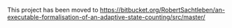 This project has been moved to https://bitbucket.org/RobertSachtleben/an-executable-formalisation-of-an-adaptive-state-counting/src/master/
